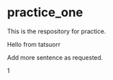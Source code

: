 # practice_one

This is the respository for practice.

Hello from tatsuorr

Add more sentence as requested.

1

